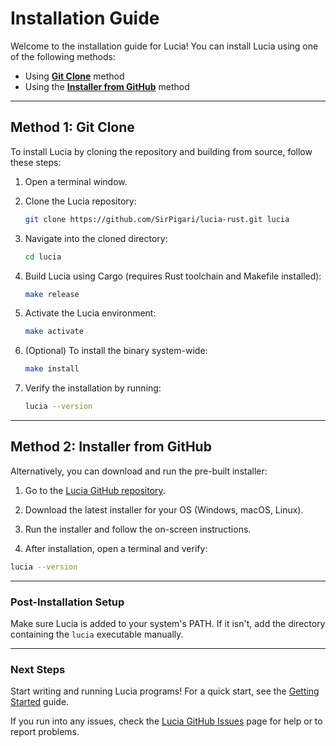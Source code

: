 # Installation Guide

Welcome to the installation guide for Lucia! You can install Lucia using one of the following methods:

- Using [**Git Clone**](#method-1-git-clone) method  
- Using the [**Installer from GitHub**](#method-2-installer-from-github) method

---

## Method 1: Git Clone

To install Lucia by cloning the repository and building from source, follow these steps:

1. Open a terminal window.

2. Clone the Lucia repository:

    ```bash
    git clone https://github.com/SirPigari/lucia-rust.git lucia
    ```

3. Navigate into the cloned directory:

    ```bash
    cd lucia
    ```

4. Build Lucia using Cargo (requires Rust toolchain and Makefile installed):

    ```bash
    make release
    ```

5. Activate the Lucia environment:

    ```bash
    make activate
    ```

6. (Optional) To install the binary system-wide:

    ```bash
    make install
    ```

7. Verify the installation by running:

    ```bash
    lucia --version
    ```

---

## Method 2: Installer from GitHub

Alternatively, you can download and run the pre-built installer:

1. Go to the [Lucia GitHub repository](https://github.com/SirPigari/lucia-rust).

2. Download the latest installer for your OS (Windows, macOS, Linux).

3. Run the installer and follow the on-screen instructions.

4. After installation, open a terminal and verify:

```bash
lucia --version
```

---

### Post-Installation Setup

Make sure Lucia is added to your system's PATH. If it isn't, add the directory containing the `lucia` executable manually.

---

### Next Steps

Start writing and running Lucia programs! For a quick start, see the [Getting Started](./getting-started.md) guide.

If you run into any issues, check the [Lucia GitHub Issues](https://github.com/SirPigari/lucia-rust/issues) page for help or to report problems.
